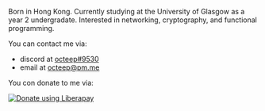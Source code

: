 Born in Hong Kong. Currently studying at the University of Glasgow as a year 2 undergradate.
Interested in networking, cryptography, and functional programming.

You can contact me via:
- discord at [octeep#9530](https://discord.com/app)
- email at [octeep@pm.me](mailto:octeep@pm.me)

You con donate to me via:


<noscript><a href="https://liberapay.com/octeep/donate"><img alt="Donate using Liberapay" src="https://liberapay.com/assets/widgets/donate.svg"></a></noscript>
